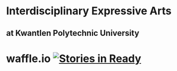 Interdisciplinary Expressive Arts
=================================

at Kwantlen Polytechnic University
----------------------------------

waffle.io  [![Stories in Ready](https://badge.waffle.io/rosslaird/kwantlen.png)](https://waffle.io/rosslaird/kwantlen)
=========
